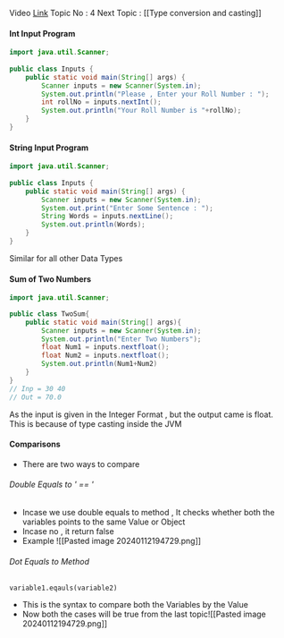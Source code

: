 Video [Link](https://youtu.be/TAtrPoaJ7gc?si=XPlzWbbj9sRuJbX-&t=3308)
Topic No : 4
Next Topic : [[Type conversion and casting]]

#### Int Input Program

```Java
import java.util.Scanner;  
  
public class Inputs {  
    public static void main(String[] args) {  
        Scanner inputs = new Scanner(System.in);  
        System.out.println("Please , Enter your Roll Number : ");  
        int rollNo = inputs.nextInt();  
        System.out.println("Your Roll Number is "+rollNo);  
    }  
}
```

#### String Input Program

```Java
import java.util.Scanner;  
  
public class Inputs {  
    public static void main(String[] args) {  
        Scanner inputs = new Scanner(System.in);  
        System.out.print("Enter Some Sentence : ");  
        String Words = inputs.nextLine();  
        System.out.println(Words);  
    }  
}
```

Similar for all other Data Types

#### Sum of Two Numbers

```Java
import java.util.Scanner;

public class TwoSum{
	public static void main(String[] args){
		Scanner inputs = new Scanner(System.in);
		System.out.println("Enter Two Numbers");
		float Num1 = inputs.nextfloat();
		float Num2 = inputs.nextfloat();
		System.out.println(Num1+Num2)
	}
}
// Inp = 30 40
// Out = 70.0
```

As the input is given in the Integer Format , but the output came is float. This is because of type casting inside the JVM

#### Comparisons
- There are two ways to compare
###### Double Equals to ' == '
- Incase we use double equals to method , It checks whether both the variables points to the same Value or Object 
- Incase no , it return false 
- Example ![[Pasted image 20240112194729.png]]
###### Dot Equals to Method
`` variable1.eqauls(variable2) ``
- This is the syntax to compare both the Variables by the Value
- Now both the cases will be true from the last topic![[Pasted image 20240112194729.png]]
